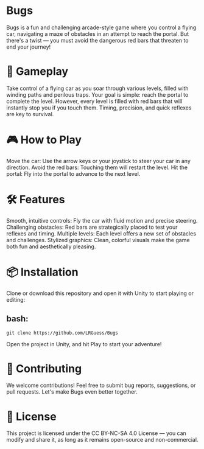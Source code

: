 # Bugs

Bugs is a fun and challenging arcade-style game where you control a flying car, navigating a maze of obstacles in an attempt to reach the portal. But there's a twist — you must avoid the dangerous red bars that threaten to end your journey!
# 🚗 Gameplay

Take control of a flying car as you soar through various levels, filled with winding paths and perilous traps. Your goal is simple: reach the portal to complete the level. However, every level is filled with red bars that will instantly stop you if you touch them. Timing, precision, and quick reflexes are key to survival.
# 🎮 How to Play

  Move the car: Use the arrow keys or your joystick to steer your car in any direction.
  Avoid the red bars: Touching them will restart the level.
  Hit the portal: Fly into the portal to advance to the next level.

# 🛠️ Features

  Smooth, intuitive controls: Fly the car with fluid motion and precise steering.
  Challenging obstacles: Red bars are strategically placed to test your reflexes and timing.
  Multiple levels: Each level offers a new set of obstacles and challenges.
  Stylized graphics: Clean, colorful visuals make the game both fun and aesthetically pleasing.

# 📦 Installation

Clone or download this repository and open it with Unity to start playing or editing:
## bash:
    git clone https://github.com/LRGuess/Bugs

Open the project in Unity, and hit Play to start your adventure!

# 🎨 Contributing

We welcome contributions! Feel free to submit bug reports, suggestions, or pull requests. Let's make Bugs even better together.

# 📜 License

This project is licensed under the CC BY-NC-SA 4.0 License — you can modify and share it, as long as it remains open-source and non-commercial.
